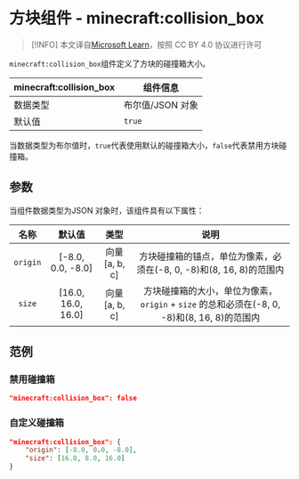 # 方块组件 - minecraft:collision_box

> [!INFO]
> 本文译自[Microsoft Learn](https://learn.microsoft.com/en-us/minecraft/creator/)，按照 CC BY 4.0 协议进行许可

`minecraft:collision_box`组件定义了方块的碰撞箱大小。

| minecraft:collision_box | 组件信息 |
| ----------------------- | -------- |
| 数据类型                |   布尔值/JSON 对象    |
| 默认值                  |     `true`     |

当数据类型为布尔值时，`true`代表使用默认的碰撞箱大小，`false`代表禁用方块碰撞箱。

## 参数
当组件数据类型为JSON 对象时，该组件具有以下属性：

|   名称   |       默认值       |     类型      |                                            说明                                             |
| :------: | :----------------: | :-----------: | :-----------------------------------------------------------------------------------------: |
| `origin` | [-8.0, 0.0, -8.0]  | 向量[a, b, c] |             方块碰撞箱的锚点，单位为像素，必须在(-8, 0, -8)和(8, 16, 8)的范围内             |
|  `size`  | [16.0, 16.0, 16.0] | 向量[a, b, c] | 方块碰撞箱的大小，单位为像素，`origin` + `size` 的总和必须在(-8, 0, -8)和(8, 16, 8)的范围内 |

## 范例

### 禁用碰撞箱

```json
"minecraft:collision_box": false
```

### 自定义碰撞箱

```json
"minecraft:collision_box": {
    "origin": [-8.0, 0.0, -8.0],
    "size": [16.0, 8.0, 16.0]
}
```

